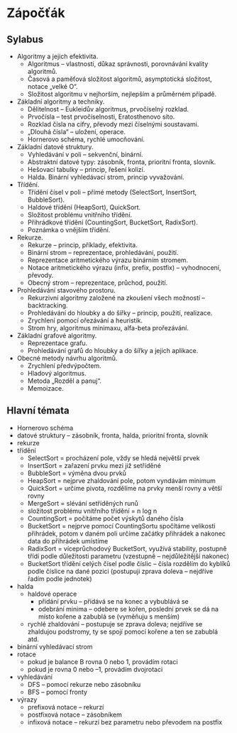 # Zápočťák

## Sylabus

- Algoritmy a jejich efektivita.
	- Algoritmus – vlastnosti, důkaz správnosti, porovnávání kvality algoritmů. 
	- Časová a paměťová složitost algoritmů, asymptotická složitost, notace „velké O“. 
	- Složitost algoritmu v nejhorším, nejlepším a průměrném případě. 
- Základní algoritmy a techniky.
	- Dělitelnost – Eukleidův algoritmus, prvočíselný rozklad. 
	- Prvočísla – test prvočíselnosti, Eratosthenovo síto. 
	- Rozklad čísla na cifry, převody mezi číselnými soustavami. 
	- „Dlouhá čísla“ – uložení, operace. 
	- Hornerovo schéma, rychlé umocňování. 
- Základní datové struktury.
	- Vyhledávání v poli – sekvenční, binární. 
	- Abstraktní datové typy: zásobník, fronta, prioritní fronta, slovník. 
	- Hešovací tabulky – princip, řešení kolizí. 
	- Halda. Binární vyhledávací strom, princip vyvažování. 
- Třídění.
	- Třídění čísel v poli – přímé metody (SelectSort, InsertSort, BubbleSort). 
	- Haldové třídění (HeapSort), QuickSort. 
	- Složitost problému vnitřního třídění. 
	- Přihrádkové třídění (CountingSort, BucketSort, RadixSort). 
	- Poznámka o vnějším třídění. 
- Rekurze.
	- Rekurze – princip, příklady, efektivita. 
	- Binární strom – reprezentace, prohledávání, použití. 
	- Reprezentace aritmetického výrazu binárním stromem. 
	- Notace aritmetického výrazu (infix, prefix, postfix) – vyhodnocení, převody. 
	- Obecný strom – reprezentace, průchod, použití. 
- Prohledávání stavového prostoru.
	- Rekurzivní algoritmy založené na zkoušení všech možností – backtracking. 
	- Prohledávání do hloubky a do šířky – princip, použití, realizace. 
	- Zrychlení pomocí ořezávání a heuristik. 
	- Strom hry, algoritmus minimaxu, alfa-beta prořezávání. 
- Základní grafové algoritmy.
	- Reprezentace grafu. 
	- Prohledávání grafů do hloubky a do šířky a jejich aplikace. 
- Obecné metody návrhu algoritmů.
	- Zrychlení předvýpočtem. 
	- Hladový algoritmus. 
	- Metoda „Rozděl a panuj“. 
	- Memoizace.

## Hlavní témata

- Hornerovo schéma
- datové struktury – zásobník, fronta, halda, prioritní fronta, slovník
- rekurze
- třídění
	- SelectSort = procházení pole, vždy se hledá největší prvek
	- InsertSort = zařazení prvku mezi již setříděné
	- BubbleSort = výměna dvou prvků
	- HeapSort = nejprve zhaldování pole, potom vyndávám minimum
	- QuickSort = určíme pivota, rozdělíme na prvky menší rovny a větší rovny
	- MergeSort = slévání setříděných runů
	- složitost problému vnitřního třídění = n log n
	- CountingSort = počítáme počet výskytů daného čísla
	- BucketSort = nejprve pomocí CountingSortu spočítáme velikosti přihrádek, potom v daném poli určíme začátky přihrádek a nakonec data do přihrádek umístíme
	- RadixSort = víceprůchodový BucketSort, využívá stability, postupně třídí podle důležitosti parametru (vzestupně – nejdůležitější nakonec)
	- BucketSort třídění celých čísel podle číslic – čísla rozdělím do kyblíků podle číslice na dané pozici (postupuji zprava doleva – nejdříve řadím podle jednotek)
- halda
	- haldové operace
		- přidání prvku – přidává se na konec a vybublává se
		- odebrání minima – odebere se kořen, poslední prvek se dá na místo kořene a zabublá se (vyměňuju s menším)
	- rychlé zhaldování – postupuje se zprava doleva; nejdříve se zhaldujou podstromy, ty se spojí pomocí kořene a ten se zabublá atd.
- binární vyhledávací strom
- rotace
	- pokud je balance B rovna 0 nebo 1, provádím rotaci
	- pokud je rovna 0 nebo –1, provádím dvojrotaci
- vyhledávání
	- DFS – pomocí rekurze nebo zásobníku
	- BFS – pomocí fronty
- výrazy
	- prefixová notace – rekurzí
	- postfixová notace – zásobníkem
	- infixová notace – rekurzí bez parametru nebo převodem na postfix
